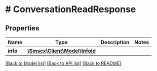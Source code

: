 # # ConversationReadResponse

## Properties

Name | Type | Description | Notes
------------ | ------------- | ------------- | -------------
**info** | [**\Smscx\Client\Model\InfoId**](InfoId.md) |  |

[[Back to Model list]](../../README.md#models) [[Back to API list]](../../README.md#endpoints) [[Back to README]](../../README.md)

